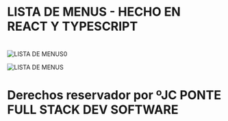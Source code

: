 # LISTA DE MENUS - HECHO EN REACT Y TYPESCRIPT

#
#

![LISTA DE MENUS0](https://github.com/user-attachments/assets/d8c99e22-9d91-43ad-a319-e91efa7b86c3)

![LISTA DE MENUS](https://github.com/user-attachments/assets/db0001ee-8ee0-4ca9-8878-88bf90cecc01)

# Derechos reservador por ºJC PONTE FULL STACK DEV SOFTWARE

